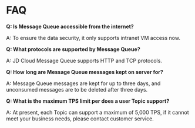 # FAQ
**Q: Is Message Queue accessible from the internet?**

A: To ensure the data security, it only supports intranet VM access now.

**Q: What protocols are supported by Message Queue?**

A: JD Cloud Message Queue supports HTTP and TCP protocols.

**Q: How long are Message Queue messages kept on server for?**

A: Message Queue messages are kept for up to three days, and unconsumed messages are to be deleted after three days.

**Q: What is the maximum TPS limit per does a user Topic support?**

A: At present, each Topic can support a maximum of 5,000 TPS, if it cannot meet your business needs, please contact customer service.
